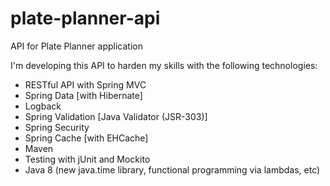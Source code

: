 # plate-planner-api

API for Plate Planner application

I'm developing this API to harden my skills with the following technologies:

- RESTful API with Spring MVC
- Spring Data [with Hibernate]
- Logback
- Spring Validation [Java Validator (JSR-303)]
- Spring Security
- Spring Cache [with EHCache]
- Maven
- Testing with jUnit and Mockito
- Java 8 (new java.time library, functional programming via lambdas, etc)
